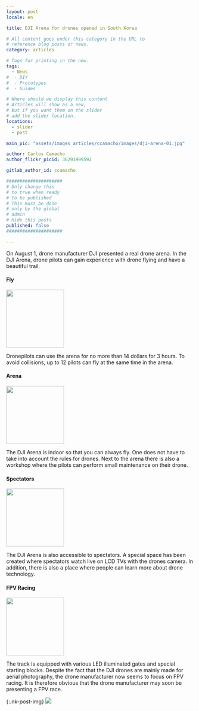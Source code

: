 ```yaml
---
layout: post
locale: en

title: DJI Arena for drones opened in South Korea

# All content goes under this category in the URL to
# reference blog posts or news.
category: articles

# Tags for printing in the new.
tags:
  - News
#  - DIY
#  - Prototypes
#  - Guides

# Where should we display this content
# Articles will show as a new,
# but if you want them on the slider
# add the slider location.
locations:
  - slider
  - post

main_pic: "assets/images_articles/ccamacho/images/dji-arena-01.jpg"

author: Carlos Camacho
author_flickr_picid: 36293999592

gitlab_author_id: ccamacho

#####################
# Only change this
# to true when ready
# to be published
# This must be done
# only by the global
# admin
# Hide this posts
published: false
#####################

---
```


On August 1, drone manufacturer DJI presented
a real drone arena. In the DJI Arena, drone
pilots can gain experience with drone flying
and have a beautiful trail.


#### Fly

<div class="nk-post-text mt-0">
    <img style="height: 155px;" class="pull-left mt-0" src="/assets/images_articles/{{ page.gitlab_author_id }}/images/dji-arena-02.jpg" alt="">
        <p class="text-white">
Dronepilots can use the arena for no more than 14
dollars for 3 hours. To avoid collisions, up to 12
pilots can fly at the same time in the arena.
        </p>
</div>


#### Arena

<div class="nk-post-text mt-0">
    <img style="height: 155px;" class="pull-left mt-0" src="/assets/images_articles/{{ page.gitlab_author_id }}/images/dji-arena-03.jpg" alt="">
        <p class="text-white">
The DJI Arena is indoor so that you can always fly.
One does not have to take into account the rules for
drones. Next to the arena there is also a workshop
where the pilots can perform small maintenance on their drone.
        </p>
</div>


#### Spectators

<div class="nk-post-text mt-0">
    <img style="height: 155px;" class="pull-left mt-0" src="/assets/images_articles/{{ page.gitlab_author_id }}/images/dji-arena-04.jpg" alt="">
        <p class="text-white">
The DJI Arena is also accessible to spectators.
A special space has been created where spectators
watch live on LCD TVs with the drones camera. In
addition, there is also a place where people can
learn more about drone technology.
        </p>
</div>



#### FPV Racing

<div class="nk-post-text mt-0">
    <img style="height: 155px;" class="pull-left mt-0" src="/assets/images_articles/{{ page.gitlab_author_id }}/images/dji-arena-05.jpg" alt="">
        <p class="text-white">
The track is equipped with various LED illuminated
gates and special starting blocks. Despite the fact
that the DJI drones are mainly made for aerial
photography, the drone manufacturer now seems to
focus on FPV racing. It is therefore obvious that
the drone manufacturer may soon be presenting a FPV race.
        </p>
</div>


{:.nk-post-img}
<img src="/assets/images_articles/{{ page.gitlab_author_id }}/images/dji-arena-05.jpg">

